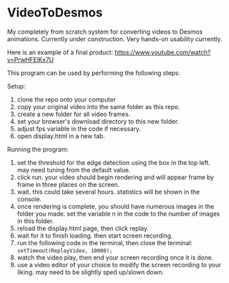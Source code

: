 # VideoToDesmos
My completely from scratch system for converting videos to Desmos animations. 
Currently under construction. Very hands-on usability currently.

Here is an example of a final product: https://www.youtube.com/watch?v=PrwHFElKx7U 

This program can be used by performing the following steps:

Setup:
1. clone the repo onto your computer
2. copy your original video into the same folder as this repo.
3. create a new folder for all video frames.
4. set your browser's download directory to this new folder.
5. adjust fps variable in the code if necessary.
7. open display.html in a new tab.

Running the program: 
1. set the threshold for the edge detection using the box in the top left. may need tuning from the default value.
2. click run. your video should begin rendering and will appear frame by frame in three places on the screen.
3. wait. this could take several hours. statistics will be shown in the console.
4. once rendering is complete, you should have numerous images in the folder you made. set the variable n in the code to the number of images in this folder.
5. reload the display.html page, then click replay.
6. wait for it to finish loading. then start screen recording.
7. run the following code in the terminal, then close the terminal:
     `setTimeout(ReplayVideo, 10000);`
8. watch the video play, then end your screen recording once it is done.
9. use a video editor of your choice to modify the screen recording to your liking. may need to be slightly sped up/slown down.
